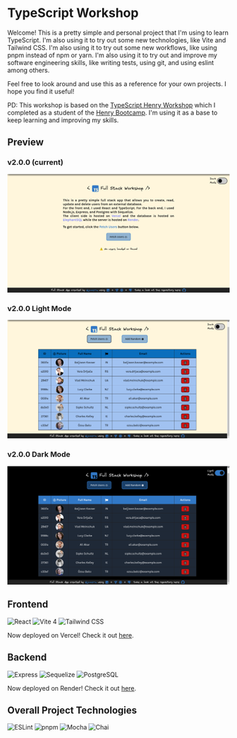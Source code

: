 # TypeScript Workshop

Welcome! This is a pretty simple and personal project that I'm using to learn
TypeScript. I'm also using it to try out some new technologies, like Vite and
Tailwind CSS. I'm also using it to try out some new workflows, like using
pnpm instead of npm or yarn. I'm also using it to try out and improve my
software engineering skills, like writing tests, using git, and using
eslint among others.

Feel free to look around and use this as a reference for your own projects. I
hope you find it useful!

PD: This workshop is based on the [TypeScript Henry
Workshop](https://github.com/soyHenry/wks-typescript) which I completed as a
student of the [Henry Bootcamp](https://www.soyhenry.com/). I'm using it as a
base to keep learning and improving my skills.

## Preview

### v2.0.0 (current)
![v2Landing](client/assets/v2LightLanding.png)

### v2.0.0 Light Mode
![v2Light](client/assets/v2Light.png)

### v2.0.0 Dark Mode
![v2Dark](client/assets/v2Dark.png)

## Frontend

![React](https://img.shields.io/badge/React%20(TSX)%20-%2320232a.svg?style=for-the-badge&logo=react&logoColor=%2361DAFB)
![Vite
4](https://img.shields.io/badge/Vite%204%20-%23323330.svg?style=for-the-badge&logo=vite&logoColor=white)
![Tailwind
CSS](https://img.shields.io/badge/Tailwind%20CSS%20-%2338B2AC.svg?style=for-the-badge&logo=tailwind-css&logoColor=white)

Now deployed on Vercel! Check it out [here](https://wks-typescript.vercel.app/).

## Backend

![Express](https://img.shields.io/badge/Express%20-%23404d59.svg?style=for-the-badge&logo=express&logoColor=white)
![Sequelize](https://img.shields.io/badge/Sequelize%20-%2343853D.svg?style=for-the-badge&logo=sequelize&logoColor=white)
![PostgreSQL](https://img.shields.io/badge/PostgreSQL%20-%23336791.svg?style=for-the-badge&logo=postgresql&logoColor=white)

Now deployed on Render! Check it out
[here](https://wks-typescript-server.onrender.com/api/users).

## Overall Project Technologies

![ESLint](https://img.shields.io/badge/ESLint%20-%234B32C3.svg?style=for-the-badge&logo=eslint&logoColor=white)
![pnpm](https://img.shields.io/badge/pnpm%20-%23F69220.svg?style=for-the-badge&logo=pnpm&logoColor=white)
![Mocha](https://img.shields.io/badge/Mocha%20-%238D6748.svg?style=for-the-badge&logo=mocha&logoColor=white)
![Chai](https://img.shields.io/badge/Chai%20-%23F6ECD9.svg?style=for-the-badge&logo=chai&logoColor=black)
